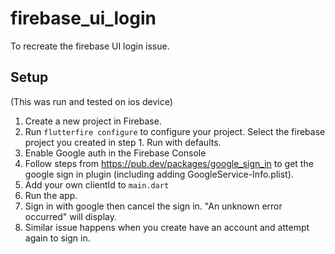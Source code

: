 # firebase_ui_login

To recreate the firebase UI login issue.

## Setup

(This was run and tested on ios device)

1. Create a new project in Firebase.
2. Run `flutterfire configure` to configure your project. Select the firebase project you created in step 1. Run with defaults.
3. Enable Google auth in the Firebase Console
4. Follow steps from https://pub.dev/packages/google_sign_in to get the google sign in plugin (including adding GoogleService-Info.plist).
5. Add your own clientId to `main.dart`
6. Run the app.
7. Sign in with google then cancel the sign in. "An unknown error occurred" will display.
8. Similar issue happens when you create have an account and attempt again to sign in.

